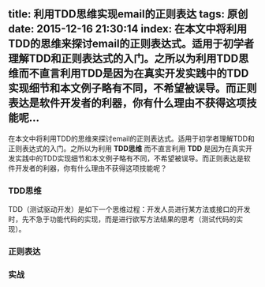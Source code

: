 title: 利用TDD思维实现email的正则表达
tags: 原创
date: 2015-12-16 21:30:14
index: 在本文中将利用TDD的思维来探讨email的正则表达式。适用于初学者理解TDD和正则表达式的入门。之所以为利用TDD思维而不直言利用TDD是因为在真实开发实践中的TDD实现细节和本文例子略有不同，不希望被误导。而正则表达是软件开发者的利器，你有什么理由不获得这项技能呢...
---
在本文中将利用TDD的思维来探讨email的正则表达式。适用于初学者理解TDD和正则表达式的入门。之所以为利用 **TDD思维** 而不直言利用 **TDD** 是因为在真实开发实践中的TDD实现细节和本文例子略有不同，不希望被误导。而正则表达是软件开发者的利器，你有什么理由不获得这项技能呢？
### TDD思维

TDD（测试驱动开发）是如下一个思维过程：开发人员进行某方法或接口的开发时，先不急于功能代码的实现，而是进行欲写方法结果的思考（测试代码的实现）。

### 正则表达

### 实战